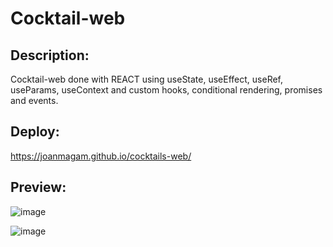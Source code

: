 # Cocktail-web

## Description:
Cocktail-web done with REACT using useState, useEffect, useRef, useParams, useContext and custom hooks, conditional rendering, promises and events.

## Deploy:
https://joanmagam.github.io/cocktails-web/

## Preview:
![image](https://github.com/JoanMaGam/cocktails-web/assets/122151033/8a840a6c-6a53-4952-8574-209bca6a1d2e)

![image](https://github.com/JoanMaGam/cocktails-web/assets/122151033/8cbb14eb-2831-460d-8045-62bf9af78c88)

